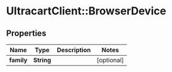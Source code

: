 # UltracartClient::BrowserDevice

## Properties
Name | Type | Description | Notes
------------ | ------------- | ------------- | -------------
**family** | **String** |  | [optional] 


